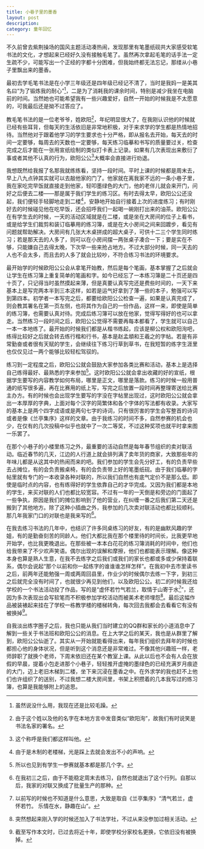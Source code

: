 ```yaml
---
title: 小巷子里的墨香
layout: post
description:
category: 童年回忆
---
```


不久前曾去紫荆操场的国风主题活动凑热闹，发现那里有笔墨纸砚共大家感受软笔书法的文化，才想起来已经好久没有接触毛笔了。虽然再次拿起毛笔的话手法一定生疏不少，可能写出一个正经的字都十分困难，但我始终都无法忘记，那缕从小巷子里飘出来的墨香。

最初去学毛笔书法是在小学三年级还是四年级已经记不清了，当时是我妈一是美其名曰“为了锻炼我的耐心”[^1]，二是为了消耗我的课余时间，特别是减少我坐在电脑前的时间。当然她也可能希望我有一些兴趣爱好，自然一开始的时候我是不太愿意的，可我最后还是拗不过答应了。

[^1]: 虽然说没什么用，我现在还是比较毛躁。

教毛笔书法的是一位老爷爷，姓欧阳[^2]，年纪明显很大了，在我刚认识他的时候就已经有些耳背，但每天的生活依旧是非常地积极，对于来求学的学生都是热情地招待。当然他对于跟着他学习的学生要求也十分严格，即从报名去开始，每天去的时间一定要够，每周去的天数也一定要够，每天练习临摹和书写的质量要过关，检查完成之后才能在一张用宣纸绘制的类似打卡表上记录。如果有几次表现出来敷衍了事或者其他不认真的行为，欧阳公公[^3]大概率会直接进行劝退。

[^2]: 由于这个姓以及他的名字在本地方言中发音类似“欧阳洵”，故我们有时说笑是书法名家的署名。
[^3]: 这个称呼是我们都这样叫他。

我想既然给我报了名那我就练练看，坚持一段时间。平时上课的时候都是周末去，早上八九点钟其实就可以去敲他家的门了。他家就在离我家不远的一条小巷子里，我在家吃完早饭就直接走到他家，轻叩墨绿色的大门，他的老伴儿就会来开门，问好之后便去二楼——那是属于我们学生的练习区。有时去得太早，欧阳公公还没起，我们便轻手轻脚地走到二楼[^4]，安静地开始自行接着上次的进度练习；有时刚好去的时候碰见他在吃早饭，还会招呼我们一起喝一碗刚打出来的油茶。欧阳公公在有学生去的时候，一天的活动区域就是在二楼，或是坐在大房间的位子上看书，或是给学生们裁剪和装订临摹用的练习簿，或是在大小房间之间来回踱步，看见有问题就帮助解决。大房间有几张大木桌拼成的超大桌子，可供十二三个学生同时练习；若是那天去的人多了，则可以在小房间摆一两张桌子凑合一下；要是实在不够，只能嫌自己去得太晚，下次早一些来抢占地方。不过大部分时候，同一天去的人也不会太多，而且去的人多了就会比较吵，不符合练习书法的环境要求。

[^4]: 由于是木制的老楼梯，光是踩上去就会发出不小的声响。

最开始学的时候欧阳公公会从拿笔开始教，然后是每个笔画，基本掌握了之后就会让学生在练习簿上重复简单的笔画和字。如今已经忘了一本练习簿是二十页还是四十页了，只记得当时虽然摸起来薄，但是真要认真写完还是费些时间的，一天下来基本上是写完两本半到三本这样，如若是运气好拿到了薄一些的本子，勉强可以写到第四本。初学者一本写完之后，都要给欧阳公公检查一遍，如果是认真完成了，则会教其署名在第一页左侧，也将其作为自己的一份作品，这样一来，即使是简单的练习簿，也需要认真对待。完成后练习簿可以放在他家，觉得写得好的也可以拿走。当然练习一段时间之后，欧阳公公觉得不需要再每本都看了，学生就可以自己一本一本地练了。最开始的时候我们都是从楷书练起，应该是柳公权和欧阳洵吧，练得比较好之后就会转去练行楷和行书，基本是赵孟頫和王羲之的字帖。若是有非常勤奋或者很有天赋的学生，会继续往下练习行草到草书，在我短暂的练字生涯里也仅仅见过一两个能够比较轻松驾驭的。

练习到一定程度之后，欧阳公公就会鼓励大家参加各类比赛和活动，基本上是选择自己练得最好、最熟悉的字来参加[^5]。这时欧阳公公就会拿出收藏的好的宣纸，根据学生要写的内容教学如何布局，哪里是正文，哪里是落款。练习的时候一般用普通的纸写很多遍，再在比赛用的纸上写，写完之后放置一段时间再整理寄送给比赛主办方。有的时候也会出现学生要写的字没在字帖里出现过，这时欧阳公公就会拿出一本厚厚的字典，上面对每个汉字的简繁体和各个字体的写法都有收录。大家写的基本上是两个四字成语或是两句七字的诗词，只有很厉害的学生会写整首的诗词或者是像《兰亭集序》这样的文章。由于我练习的时间不多，自然参赛的机会也少，在仅有的几次投稿中似乎也就中了一次二等奖，不过这种奖项也就平时拿来图一乐罢了。

[^5]: 所以也见到有学生一参赛就基本都是那几个字。

在那个小巷子的小楼里练习之外，最重要的活动自然是每年春节组织的卖对联活动。临近春节的几天，江边的人行道上就会排列满了卖年货的商家，大致那些年的年味儿都是从这其中的热闹而来的吧。我们参加的学生会先分好工，有的负责早些去占摊位，有的会负责搬桌椅，有的会负责带上好的笔墨纸砚。由于我们临摹的字帖里就有专门的一本收录各种对联的，所以我们自然也有底气定价不是那么低。即使是临时点的内容，也有练得好的学生依靠自己的才华完成。又因为我们都是本地的学生，来买对联的人们也都比较宽容。不过有一年的一天倒是和旁边的门面起了一些争执，原因是我们的摊位影响到了他的营业，在纠缠一番之后我们第二天还是搬到了其他地方。除了这种小插曲之外，我参加的几次卖对联活动也都比较顺利。那几年我家门口的对联也是我来写的[^6]。

[^6]: 在我初三之后，由于不能稳定周末去练习，自然也就退出了这个行列。自那以后，我家的对联又换成了批量生产的那种。

在我去练习书法的几年中，也结识了许多同桌练习的好友，有的是幽默风趣的学姐，有的是勤奋刻苦的同龄人。他们大都比我在那个楼里待的时间长，比我更早地开始学，也比我更晚退出。在那些被一本本白花花的练习簿消耗的时间中，他们也给我带来了不少欢声笑语。偶尔出现的误解和摩擦，他们也都能表示理解。像这种本身也算是熟人生意，在我不去练字之后我们或我们的家长也都或多或少保持着联系，偶尔会说起“那个以前和你一起练字的谁谁谁怎样怎样”。在我初中去市里读书之后，前两年还能勉强一周或两周回县里，作业少的时候偶尔去练一下字，到初三之后就完全没有时间了，也就很少再见到他们，以及欧阳公公。初二的时候我还给学校的一个书法活动投了作品，写的是“虚怀若竹气若兰，取情于山寄于水[^7]”，还因为多次表现出会写软笔而不积极参加学校活动而被美术老师埋怨[^9]。最后这幅作品被装裱起来挂在了学校一栋教学楼的楼梯转角，每次回去我都会去看看它有没有被换掉[^8]。

[^7]: 以前写的时候也不知道是什么意思，大致是取自《兰亭集序》“清气若兰，虚怀若竹。 乐情在水，静趣在山”。
[^8]: 截至写作本文时，已过去将近十年，即使学校分家校名更换，它依旧没有被换掉。
[^9]: 突然想起来刚入学的时候还加入了书法学社，不过从来没参加过相关活动。

自我淡出练字圈子之后，我也只能从我们当时建立的QQ群和家长的小道消息中了解到一些关于书法班和欧阳公公的消息。在上大学之后的某天，我也是从群里了解到，欧阳公公仙逝了。其实从一开始就能看得出来，每年我们组织去拜年的时候也都担心他的身体状况，但是听到这个消息还是非常难过。不像其他兴趣班一样，老师辞职了就换个老师，下周末依旧还在某个教室上课。从此以后也不会有人会在放假的早晨，提着小包走进那个小巷子，轻轻推开虚掩的墨绿色的已经充满岁月痕迹的大门，迈上老旧木梯到二楼，坐下来沉浸在墨香之中。在外求学的我也赶不上他们也许组织了的送别，不过我想二楼大房间里，书架上积攒着的几本我写过的练习簿，也算是我能够附上的追思。

